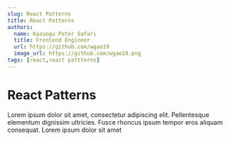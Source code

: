 ```yaml
---
slug: React Patterns
title: React Patterns
authors:
  name: Kazungu Peter Safari
  title: Frontend Engineer
  url: https://github.com/wgao19
  image_url: https://github.com/wgao19.png
tags: [react,react pattterns]
---
```


# React Patterns

Lorem ipsum dolor sit amet, consectetur adipiscing elit. Pellentesque elementum dignissim ultricies. Fusce rhoncus ipsum tempor eros aliquam consequat. Lorem ipsum dolor sit amet
